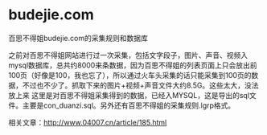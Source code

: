 # budejie.com
百思不得姐budejie.com的采集规则和数据库

之前对百思不得姐网站进行过一次采集，包括文字段子，图片、声音、视频入mysql数据库，总共约8000来条数据，因为百思不得姐的列表页面上只会放出前100页（好像是100，我也忘了），所以通过火车头采集的话只能采集到100页的数据，不过也不少了。抓取下来的图片+视频+声音文件大约8.5G。这些太大，没法放上来
这里是对百思不得姐采集得到的数据，已经入MYSQL，这是导出的sql文件。主要是con_duanzi.sql。另外还有百思不得姐的采集规则.lgrp格式。

相关文章：http://www.04007.cn/article/185.html
